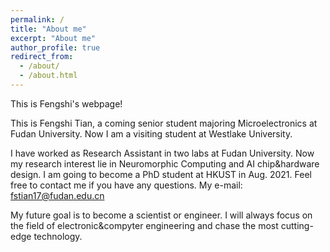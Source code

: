 ```yaml
---
permalink: /
title: "About me"
excerpt: "About me"
author_profile: true
redirect_from: 
  - /about/
  - /about.html
---
```


This is Fengshi's webpage!

This is Fengshi Tian, a coming senior student majoring Microelectronics at Fudan University. Now I am a visiting student at Westlake University.

I have worked as Research Assistant in two labs at Fudan University. Now my research interest lie in Neuromorphic Computing and AI chip&hardware design. I am going to become a PhD student at HKUST in Aug. 2021. Feel free to contact me if you have any questions. My e-mail: fstian17@fudan.edu.cn

My future goal is to become a scientist or engineer. I will always focus on the field of electronic&compyter engineering and chase the most cutting-edge technology. 
